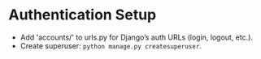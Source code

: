 # Authentication Setup

- Add 'accounts/' to urls.py for Django’s auth URLs (login, logout, etc.).
- Create superuser: `python manage.py createsuperuser`.
